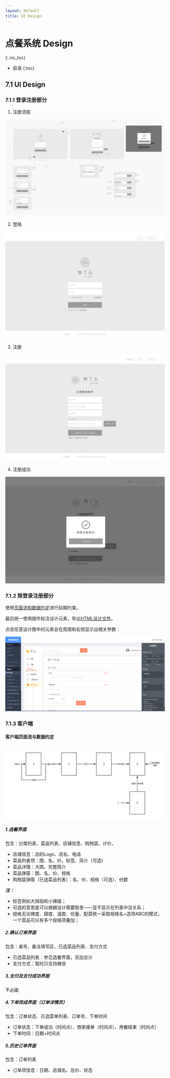 ```yaml
---
layout: default
title: UI Design
---
```


# 点餐系统 Design
{:.no_toc}

* 目录
{:toc}

## 7.1 UI Design

### 7.1.1 登录注册部分
1. 注册流程

![注册流程](assets/UI/注册流程.png)


2. 登陆

![登陆](assets/UI/登陆.png)


3. 注册

![注册](assets/UI/注册.png)


4. 注册成功

![注册成功](assets/UI/注册成功.png)

### 7.1.2 除登录注册部分
使用[页面流和数据约定](assets/UI/page_flow_PC.md)进行前期约束。

最后统一使用插件标注设计元素，导出[HTML设计文件](assets/UI/UI.html)。

点击任意设计图中的元素会在周围和右侧显示出相关参数：

![截图](assets/UI/截图.jpg)

### 7.1.3 客户端
#### 客户端页面流与数据约定

![客户端页面流](assets/UI/客户端页面流.png)

##### 1.选餐界面
包含：分类列表、菜品列表、店铺信息、购物篮、计价、

  - 店铺信息：店的Logo、店名、电话
  - 菜品列表项：图、名、价、标签、简介（可选）
  - 菜品详情：大图、完整简介
  - 菜品弹窗：图、名、价、规格
  - 购物篮弹窗（已选菜品列表）：名、价、规格（可选）、份数

***注：*** 
  - 标签例如大拇指和小辣椒；
  - 可选的意思是可以根据设计需要取舍——显不显示在列表中没关系；
  - 规格无论辣度、甜度、温度、份量、配菜统一采取规格名+选项ABC的模式，一个菜品可以有多个规格项叠加；

##### 2.确认订单界面

包含：桌号、备注填写区、已选菜品列表、支付方式

  - 已选菜品列表：参见选餐界面，另加总计
  - 支付方式：暂时只支持微信

##### 3.支付及支付成功界面

不必画

##### 4.下单完成界面（订单详情页）

包含：订单状态、已选菜单列表、订单号、下单时间

  - 订单状态：下单成功（时间点）、商家接单（时间点）、用餐结束（时间点）
  - 下单时间：日期+时间点

##### 5.历史订单界面

包含：订单列表
  - 订单项信息：日期、店铺名、总价、状态